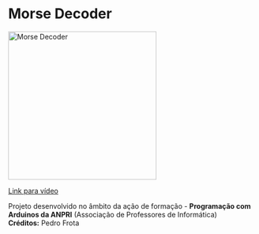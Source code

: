 # Morse Decoder

<a href="https://youtu.be/dE-afTGSWKI">
<img width="300" src="https://img.youtube.com/vi/dE-afTGSWKI/0.jpg" alt="Morse Decoder"/>
  <p>Link para vídeo</p>
</a>
<p>
  Projeto desenvolvido no âmbito da ação de formação - <b>Programação com Arduinos da ANPRI</b> (Associação de Professores de Informática)<br>
  <b>Créditos:</b> Pedro Frota
</p>
